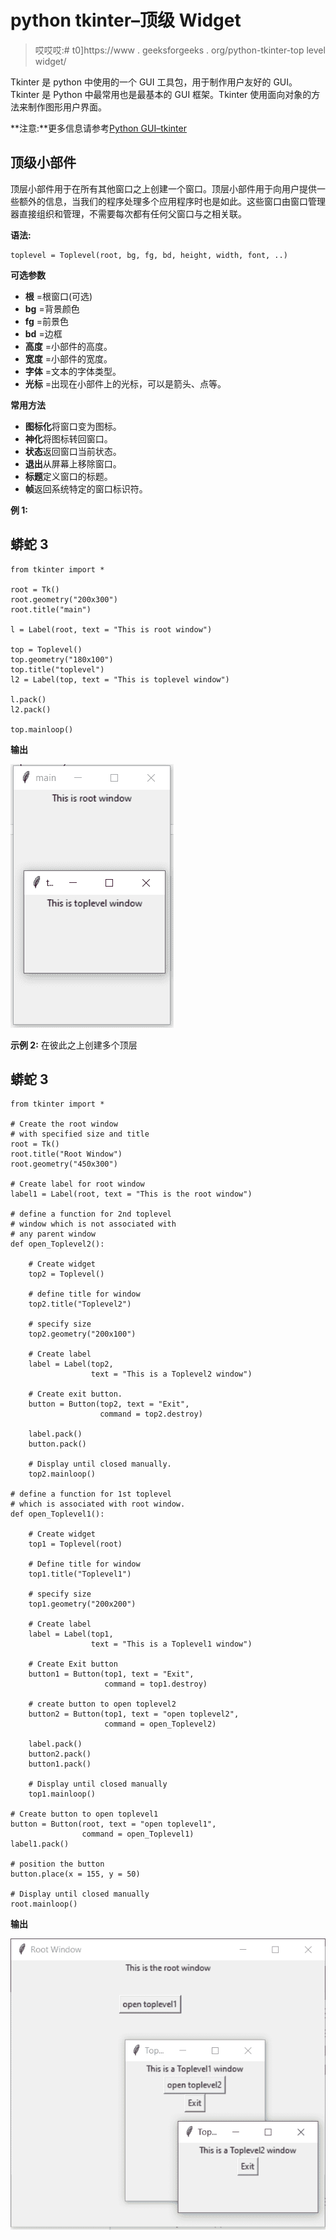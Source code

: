 # python tkinter–顶级 Widget

> 哎哎哎:# t0]https://www . geeksforgeeks . org/python-tkinter-top level widget/

Tkinter 是 python 中使用的一个 GUI 工具包，用于制作用户友好的 GUI。Tkinter 是 Python 中最常用也是最基本的 GUI 框架。Tkinter 使用面向对象的方法来制作图形用户界面。

**注意:**更多信息请参考[Python GUI–tkinter](https://www.geeksforgeeks.org/python-gui-tkinter/)

## 顶级小部件

顶层小部件用于在所有其他窗口之上创建一个窗口。顶层小部件用于向用户提供一些额外的信息，当我们的程序处理多个应用程序时也是如此。这些窗口由窗口管理器直接组织和管理，不需要每次都有任何父窗口与之相关联。

**语法:**

```
toplevel = Toplevel(root, bg, fg, bd, height, width, font, ..)
```

**可选参数**

*   **根** =根窗口(可选)
*   **bg** =背景颜色
*   **fg** =前景色
*   **bd** =边框
*   **高度** =小部件的高度。
*   **宽度** =小部件的宽度。
*   **字体** =文本的字体类型。
*   **光标** =出现在小部件上的光标，可以是箭头、点等。

**常用方法**

*   **图标化**将窗口变为图标。
*   **神化**将图标转回窗口。
*   **状态**返回窗口当前状态。
*   **退出**从屏幕上移除窗口。
*   **标题**定义窗口的标题。
*   **帧**返回系统特定的窗口标识符。

**例 1:**

## 蟒蛇 3

```
from tkinter import *

root = Tk()
root.geometry("200x300")
root.title("main")

l = Label(root, text = "This is root window")

top = Toplevel()
top.geometry("180x100")
top.title("toplevel")
l2 = Label(top, text = "This is toplevel window")

l.pack()
l2.pack()

top.mainloop()
```

**输出**

![python-tkinter-toplevel](img/145e9c8beade380f9fb85ec6df3e887f.png)

**示例 2:** 在彼此之上创建多个顶层

## 蟒蛇 3

```
from tkinter import *

# Create the root window
# with specified size and title
root = Tk() 
root.title("Root Window") 
root.geometry("450x300") 

# Create label for root window
label1 = Label(root, text = "This is the root window")

# define a function for 2nd toplevel
# window which is not associated with
# any parent window
def open_Toplevel2(): 

    # Create widget
    top2 = Toplevel()

    # define title for window
    top2.title("Toplevel2")

    # specify size
    top2.geometry("200x100")

    # Create label
    label = Label(top2,
                  text = "This is a Toplevel2 window")

    # Create exit button.
    button = Button(top2, text = "Exit",
                    command = top2.destroy)

    label.pack()
    button.pack()

    # Display until closed manually.
    top2.mainloop()

# define a function for 1st toplevel
# which is associated with root window.
def open_Toplevel1(): 

    # Create widget
    top1 = Toplevel(root)

    # Define title for window
    top1.title("Toplevel1")

    # specify size
    top1.geometry("200x200")

    # Create label
    label = Label(top1,
                  text = "This is a Toplevel1 window")

    # Create Exit button
    button1 = Button(top1, text = "Exit",
                     command = top1.destroy)

    # create button to open toplevel2
    button2 = Button(top1, text = "open toplevel2",
                     command = open_Toplevel2)

    label.pack()
    button2.pack()
    button1.pack()

    # Display until closed manually
    top1.mainloop()

# Create button to open toplevel1
button = Button(root, text = "open toplevel1",
                command = open_Toplevel1)
label1.pack()

# position the button
button.place(x = 155, y = 50)

# Display until closed manually
root.mainloop()
```

**输出**

![python-tkinter-toplevel](img/f3e5eaea4c063e8c9105fb853689e78d.png)
